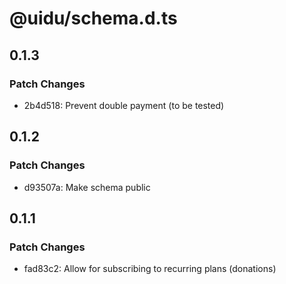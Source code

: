# @uidu/schema.d.ts

## 0.1.3

### Patch Changes

- 2b4d518: Prevent double payment (to be tested)

## 0.1.2

### Patch Changes

- d93507a: Make schema public

## 0.1.1

### Patch Changes

- fad83c2: Allow for subscribing to recurring plans (donations)

